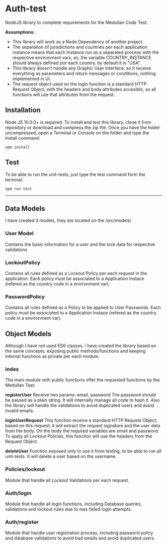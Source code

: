 # Auth-test

NodeJS library to complete requirements for the Medullan Code Test.

**Assumptions:**
- This library will work as a Node Dependency of another project.
- The separation of jurisdictions and countries per each application instance means that each Instance run as a separated process with the respective environment vars, so, the variable COUNTRY_INSTANCE should always defined por each country. by default it is "USA".
- This library doesn't handle any Graphic User Interface, so it receive everything as parameters and return messages or conditions, nothing implemented in UI.
- The request object used on the login function is a standard HTTP Request Object, with the headers and body attributes accesible, so all functions will use that attributes from the request.


## Installation

Node JS 10.0.0+ is required.
To install and test this library, clone it from repository or download and compress the zip file. Once you have the folder uncompressed, open a Terminal or Console on the folder and type the install command:

```
npm install
```

## Test

To be able to run the unit-tests, just type the test command form the terminal:

```
npm run test
```

------------



## Data Models

I have created 3 models, they are located on the /src/models/

### User Model
Contains the basic information for a user and the lock data for respective validations

### LockoutPolicy
Contains all rules defined as a Lockout Policy per each request in the application. Each policy must be associated to a Application Instace (refered as the country code in a environment var).

### PasswordPolicy
Contains all rules defined as a Policy to be applied to User Passwords. Each policy must be associated to a Application Instace (refered as the country code in a environment var).


## Object Models
Although I have not used ES6 classes, I have created the library based on the same concepts, exposing public methods/functions and keeping internal functions as private per each module.


### index
The main module with public functions offer the requested functions by the Medullan Test:

**registerUser**
Receive two params: email, password
The password should be passed as a plain string. It will internally manage all code to hash it. Also the library will handle the validations to avoid duplicated users and avoid invalid emails.

**loginUserRequest**
This function receive a standard HTTP Request Object, based on this request, it will extract the request signature and the user data from the body.
On the body the required variables are email and password.
To apply all Lockout Policies, this function will use the headers from the Request Object.

**deleteUser**
Function exposed only to use it from testing, to be able to run all unit-tests.
It will delete a user based on the username.


### Policies/lockout
Module that handle all Lockout Validations per each request.


### Auth/login
Module that handle all login functions, including Database queries, validations and lockout rules due to max failed login attempts.


### Auth/register
Module that handle user registration process, including password policy and database validations to avoid bad emails and avoid duplicated users.